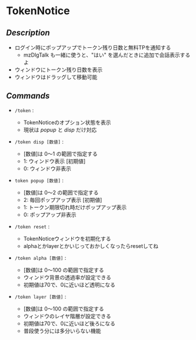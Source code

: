 
# TokenNotice
## *Description*
* ログイン時にポップアップでトークン残り日数と無料TPを通知する
	* mzDlgTalk も一緒に使うと、"はい" を選んだときに追加で会話表示するよ
* ウィンドウにトークン残り日数を表示
* ウィンドウはドラッグして移動可能

## *Commands*
* `/token` : 
	* TokenNoticeのオプション状態を表示
	* 現状は *popup* と *disp* だけ対応

* `/token disp [数値]` :
    * [数値]は 0～1 の範囲で指定する
	* 1: ウィンドウ表示 [初期値]
	* 0: ウィンドウ非表示

* `token popup [数値]` :
	* [数値]は 0～2 の範囲で指定する
	* 2: 毎回ポップアップ表示 [初期値]
	* 1: トークン期限切れ時だけポップアップ表示
	* 0: ポップアップ非表示

* `/token reset` : 
	* TokenNoticeウィンドウを初期化する
	* alphaとかlayerとかいじっておかしくなったらresetしてね

* `/token alpha [数値]` : 
	* [数値]は 0～100 の範囲で指定する
	* ウィンドウ背景の透過率が設定できる
	* 初期値は70で、0に近いほど透明になる

* `/token layer [数値]` : 
	* [数値]は 0～100 の範囲で指定する
	* ウィンドウのレイヤ階層が設定できる
	* 初期値は70で、0に近いほど後ろになる
	* 普段使う分には多分いらない機能
